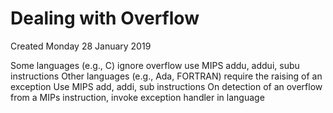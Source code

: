 # Dealing with Overflow
Created Monday 28 January 2019

Some languages (e.g., C) ignore overflow
use MIPS addu, addui, subu instructions
Other languages (e.g., Ada, FORTRAN) require the raising of an exception
Use MIPS add, addi, sub instructions
On detection of an overflow from a MIPs instruction, invoke exception handler in language
	

